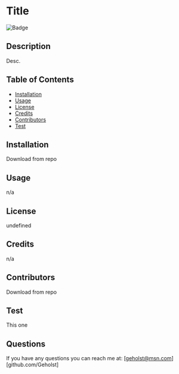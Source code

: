 
# Title

![Badge](https://img.shields.io/static/v1?label=MIT&message=License)

## Description
Desc.

## Table of Contents
- [Installation](#installation)
- [Usage](#usage)
- [License](#license)
- [Credits](#credits)
- [Contributors](#contributions)
- [Test](#test)

## Installation
Download from repo

## Usage 
n/a

## License
undefined

## Credits
n/a

## Contributors
Download from repo

## Test
This one

## Questions
If you have any questions you can reach me at: [geholst@msn.com][github.com/Geholst]


